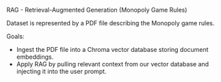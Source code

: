 RAG - Retrieval-Augmented Generation (Monopoly Game Rules)

Dataset is represented by a PDF file describing the Monopoly game rules.

Goals:
- Ingest the PDF file into a Chroma vector database storing document embeddings.
- Apply RAG by pulling relevant context from our vector database and injecting it into the user prompt.
